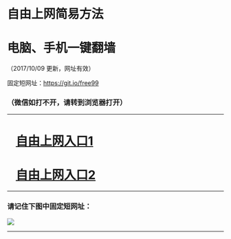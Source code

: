 ﻿# 自由上网简易方法

# 电脑、手机一键翻墙

（2017/10/09 更新，网址有效）

固定短网址：https://git.io/free99

### （微信如打不开，请转到浏览器打开）


***





# &nbsp;&nbsp; <a href="http://ft2243921554.fwq-tz-1001.info/fwqtz01.html?t=100900111596 " target="_blank">自由上网入口1</a>
# &nbsp;&nbsp; <a href="http://ft3122926800.fwq-tz-1002.info/fwqtz02.html?t=10090014373 " target="_blank">自由上网入口2</a>
***

### 请记住下图中固定短网址：

<img src="https://s3-us-west-2.amazonaws.com/fwq-1001/yjfq-20170905okok.png" /> 


***

